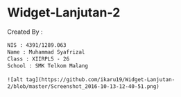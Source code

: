 # Widget-Lanjutan-2

Created By :

    NIS : 4391/1289.063
    Name : Muhammad Syafrizal
    Class : XIIRPL5 - 26
    School : SMK Telkom Malang
    
    ![alt tag](https://github.com/ikaru19/Widget-Lanjutan-2/blob/master/Screenshot_2016-10-13-12-40-51.png)
